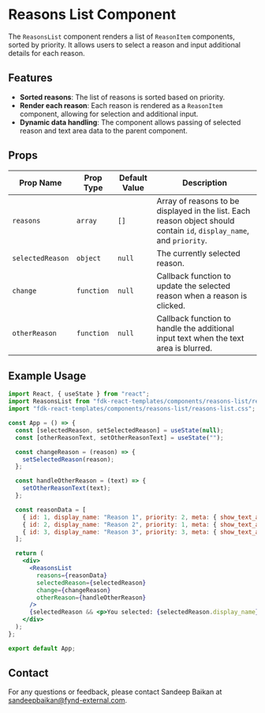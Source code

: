 # Reasons List Component

The `ReasonsList` component renders a list of `ReasonItem` components, sorted by priority. It allows users to select a reason and input additional details for each reason.

## Features
- **Sorted reasons**: The list of reasons is sorted based on priority.
- **Render each reason**: Each reason is rendered as a `ReasonItem` component, allowing for selection and additional input.
- **Dynamic data handling**: The component allows passing of selected reason and text area data to the parent component.

## Props

| Prop Name         | Prop Type      | Default Value | Description                                                                 |
|-------------------|----------------|---------------|-----------------------------------------------------------------------------|
| `reasons`         | `array`        | `[]`          | Array of reasons to be displayed in the list. Each reason object should contain `id`, `display_name`, and `priority`. |
| `selectedReason`  | `object`       | `null`        | The currently selected reason.                                               |
| `change`          | `function`     | `null`        | Callback function to update the selected reason when a reason is clicked.   |
| `otherReason`     | `function`     | `null`        | Callback function to handle the additional input text when the text area is blurred. |

## Example Usage

```jsx
import React, { useState } from "react";
import ReasonsList from "fdk-react-templates/components/reasons-list/reasons-list";
import "fdk-react-templates/components/reasons-list/reasons-list.css";

const App = () => {
  const [selectedReason, setSelectedReason] = useState(null);
  const [otherReasonText, setOtherReasonText] = useState("");

  const changeReason = (reason) => {
    setSelectedReason(reason);
  };

  const handleOtherReason = (text) => {
    setOtherReasonText(text);
  };

  const reasonData = [
    { id: 1, display_name: "Reason 1", priority: 2, meta: { show_text_area: true } },
    { id: 2, display_name: "Reason 2", priority: 1, meta: { show_text_area: false } },
    { id: 3, display_name: "Reason 3", priority: 3, meta: { show_text_area: true } },
  ];

  return (
    <div>
      <ReasonsList
        reasons={reasonData}
        selectedReason={selectedReason}
        change={changeReason}
        otherReason={handleOtherReason}
      />
      {selectedReason && <p>You selected: {selectedReason.display_name}</p>}
    </div>
  );
};

export default App;

```
## Contact

For any questions or feedback, please contact Sandeep Baikan at [sandeepbaikan@fynd-external.com](mailto:sandeepbaikan@fynd-external.com).